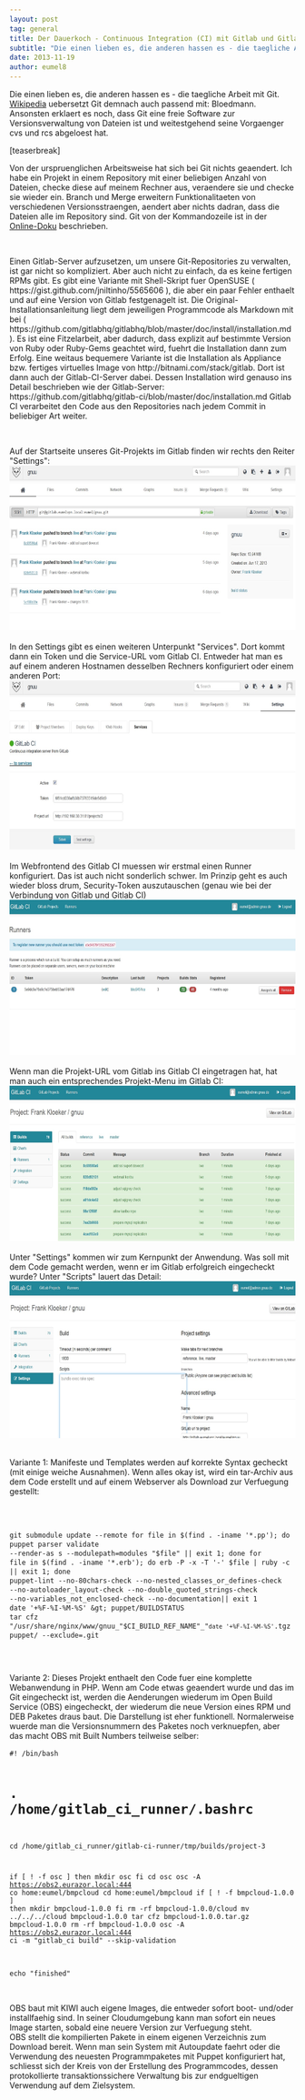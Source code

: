 ```yaml
---
layout: post
tag: general
title: Der Dauerkoch - Continuous Integration (CI) mit Gitlab und Gitlab_CI
subtitle: "Die einen lieben es, die anderen hassen es - die taegliche Arbeit mit Git."
date: 2013-11-19
author: eumel8
---
```


<p>Die einen lieben es, die anderen hassen es - die taegliche Arbeit mit Git. <a href="http://de.wikipedia.org/wiki/Git">Wikipedia</a> uebersetzt Git demnach auch passend mit: Bloedmann. Ansonsten erklaert es noch, dass Git eine freie Software zur Versionsverwaltung von Dateien ist und weitestgehend seine Vorgaenger cvs und rcs abgeloest hat.</p>
<p>[teaserbreak]</p>
<p>Von der urspruenglichen Arbeitsweise hat sich bei Git nichts geaendert. Ich habe ein Projekt in einem Repository mit einer beliebigen Anzahl von Dateien, checke diese auf meinem Rechner aus, veraendere sie und checke sie wieder ein. Branch und Merge erweitern Funktionalitaeten von verschiedenen Versionsstraengen, aendert aber nichts dadran, dass die Dateien alle im Repository sind. Git von der Kommandozeile ist in der <a href="http://git-scm.com/doc">Online-Doku</a> beschrieben.</p>
<p> </p>
<p>Einen Gitlab-Server aufzusetzen, um unsere Git-Repositories zu verwalten, ist gar nicht so kompliziert. Aber auch nicht zu einfach, da es keine fertigen RPMs gibt. Es gibt eine Variante mit Shell-Skript fuer OpenSUSE ( https://gist.github.com/jniltinho/5565606 ), die aber ein paar Fehler enthaelt und auf eine Version von Gitlab festgenagelt ist. Die Original-Installationsanleitung liegt dem jeweiligen Programmcode als Markdown mit bei ( https://github.com/gitlabhq/gitlabhq/blob/master/doc/install/installation.md ). Es ist eine Fitzelarbeit, aber dadurch, dass explizit auf bestimmte Version von Ruby oder Ruby-Gems geachtet wird, fuehrt die Installation dann zum Erfolg. Eine weitaus bequemere Variante ist die Installation als Appliance bzw. fertiges virtuelles Image von http://bitnami.com/stack/gitlab. Dort ist dann auch der Gitlab-CI-Server dabei. Dessen Installation wird genauso ins Detail beschrieben wie der Gitlab-Server: https://github.com/gitlabhq/gitlab-ci/blob/master/doc/installation.md Gitlab CI verarbeitet den Code aus den Repositories nach jedem Commit in beliebiger Art weiter. </p>
<p> </p>
Auf der Startseite unseres Git-Projekts im Gitlab finden wir rechts den Reiter "Settings":
<br />
<div class="image_block"><a href="/images/gitlab1.jpg?mtime=1385415903"><img src="/images/gitlab1.jpg?mtime=1385415903" alt="" width="683" height="290" /></a></div>
<br />
In den Settings gibt es einen weiteren Unterpunkt "Services". Dort kommt dann ein Token und die Service-URL vom Gitlab CI. Entweder hat man es auf einem anderen Hostnamen desselben Rechners konfiguriert oder einem anderen Port:
<br />
<div class="image_block"><a href="/images/gitlab2.jpg?mtime=1385415916"><img src="/images/gitlab2.jpg?mtime=1385415916" alt="" width="677" height="298" /></a></div>
<br />
Im Webfrontend des Gitlab CI muessen wir erstmal einen Runner konfiguriert. Das ist auch nicht sonderlich schwer. Im Prinzip geht es auch wieder bloss drum, Security-Token auszutauschen (genau wie bei der Verbindung von Gitlab und Gitlab CI)
<br />
<div class="image_block"><a href="/images/gitlab3.jpg?mtime=1385415930"><img src="/images/gitlab3.jpg?mtime=1385415930" alt="" width="675" height="273" /></a></div>
<br />
Wenn man die Projekt-URL vom Gitlab ins Gitlab CI eingetragen hat, hat man auch ein entsprechendes Projekt-Menu im Gitlab CI:
<br /> 
<div class="image_block"><a href="/images/gitlab4.jpg?mtime=1385415943"><img src="/images/gitlab4.jpg?mtime=1385415943" alt="" width="669" height="273" /></a></div>
<br />
Unter "Settings" kommen wir zum Kernpunkt der Anwendung. Was soll mit dem Code gemacht werden, wenn er im Gitlab erfolgreich eingecheckt wurde? Unter "Scripts" lauert das Detail:
<br />
<div class="image_block"><a href="/images/gitlab5.jpg?mtime=1385415956"><img src="/images/gitlab5.jpg?mtime=1385415956" alt="" width="668" height="276" /></a></div>
<br />

Variante 1: Manifeste und Templates werden auf korrekte Syntax gecheckt (mit einige weiche Ausnahmen). Wenn alles okay ist, wird ein tar-Archiv aus dem Code erstellt und auf einem Webserver als Download zur Verfuegung gestellt:
<br />
<!-- codeblock lang="" line="1" --><pre><code>
git submodule update --remote
for file in $(find . -iname '*.pp'); do puppet parser validate --render-as s --modulepath=modules "$file" || exit 1; done
for file in $(find . -iname '*.erb'); do erb -P -x -T '-' $file | ruby -c || exit 1; done
 puppet-lint --no-80chars-check --no-nested_classes_or_defines-check --no-autoloader_layout-check --no-double_quoted_strings-check --no-variables_not_enclosed-check --no-documentation|| exit 1
date '+%F-%I-%M-%S' &gt; puppet/BUILDSTATUS
tar cfz "/usr/share/nginx/www/gnuu_"$CI_BUILD_REF_NAME"_"`date '+%F-%I-%M-%S'`.tgz puppet/ --exclude=.git
</code></pre><!-- /codeblock -->
<br />

Variante 2: Dieses Projekt enthaelt den Code fuer eine komplette Webanwendung in PHP. Wenn am Code etwas geaendert wurde und das im Git eingecheckt ist, werden die Aenderungen wiederum im Open Build Service (OBS) eingecheckt, der wiederum die neue Version eines RPM und DEB Paketes draus baut. Die Darstellung ist eher funktionell. Normalerweise wuerde man die Versionsnummern des Paketes noch verknuepfen, aber das macht OBS mit Built Numbers teilweise selber:


<!-- codeblock lang="" line="1" --><pre><code>#! /bin/bash

# . /home/gitlab_ci_runner/.bashrc

cd /home/gitlab_ci_runner/gitlab-ci-runner/tmp/builds/project-3

if [ ! -f osc ]
then
 mkdir osc
fi
cd osc
osc -A https://obs2.eurazor.local:444 co home:eumel/bmpcloud
cd home:eumel/bmpcloud
if [ ! -f bmpcloud-1.0.0 ]
then
 mkdir bmpcloud-1.0.0
fi
rm -rf bmpcloud-1.0.0/cloud 
mv ../../../cloud bmpcloud-1.0.0
tar cfz bmpcloud-1.0.0.tar.gz bmpcloud-1.0.0
rm -rf bmpcloud-1.0.0
osc -A https://obs2.eurazor.local:444 ci -m "gitlab_ci build" --skip-validation

echo "finished"
</code></pre><!-- /codeblock -->
<br />
OBS baut mit KIWI auch eigene Images, die entweder sofort boot- und/oder installfaehig sind. In seiner Cloudumgebung kann man sofort ein neues Image starten, sobald eine neuere Version zur Verfuegung steht.
<br />
OBS stellt die kompilierten Pakete in einem eigenen Verzeichnis zum Download bereit. Wenn man 
sein System mit Autoupdate faehrt oder die Verwendung des neuesten Programmpaketes mit Puppet konfiguriert hat, schliesst sich der Kreis von der Erstellung des Programmcodes, dessen protokollierte transaktionssichere Verwaltung bis zur endgueltigen Verwendung auf dem Zielsystem.

<br />
